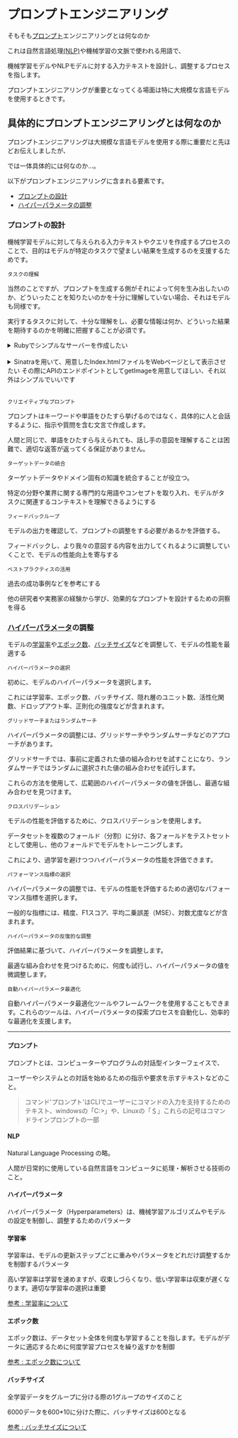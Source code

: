 # プロンプトエンジニアリング

そもそも[プロンプト](#プロンプト)エンジニアリングとは何なのか

これは自然言語処理[(NLP)](#nlp)や機械学習の文脈で使われる用語で、

機械学習モデルやNLPモデルに対する入力テキストを設計し、調整するプロセスを指します。

プロンプトエンジニアリングが重要となってくる場面は特に大規模な言語モデルを使用するときです。

## 具体的にプロンプトエンジニアリングとは何なのか

プロンプトエンジニアリングは大規模な言語モデルを使用する際に重要だと先ほどお伝えしましたが、

では一体具体的には何なのか...。

以下がプロンプトエンジニアリングに含まれる要素です。

- [プロンプトの設計](#プロンプトの設計)
- [ハイパーパラメータの調整](#ハイパーパラメータの調整)

### プロンプトの設計

機械学習モデルに対して与えられる入力テキストやクエリを作成するプロセスのことで、目的はモデルが特定のタスクで望ましい結果を生成するのを支援するためです。

`タスクの理解`

当然のことですが、プロンプトを生成する側がそれによって何を生み出したいのか、どういったことを知りたいのかを十分に理解していない場合、それはモデルも同様です。

実行するタスクに対して、十分な理解をし、必要な情報は何か、どういった結果を期待するのかを明確に把握することが必須です。

<Details><Summary>Rubyでシンプルなサーバーを作成したい</Summary>

Rubyをインストール:
まず、Rubyをインストールしていない場合は、公式ウェブサイトから最新のバージョンをダウンロードしてインストールしてください。

ソケットを使ってサーバーを作成:
Rubyでは、ソケットを使用してシンプルなWebサーバーを作成できます。以下は、基本的な例です。

```ruby
require 'socket'

server = TCPServer.new('localhost', 8080)

puts 'Server is running on http://localhost:8080/'

loop do
  client = server.accept

  request = client.gets
  puts request

  response = "Hello, World!\n"

  client.puts "HTTP/1.1 200 OK"
  client.puts "Content-Type: text/plain"
  client.puts "Content-Length: #{response.length}"
  client.puts
  client.puts response

  client.close
end
```
このコードは、8080ポートでリクエストを受け付け、"Hello, World!"というテキストを応答として返します。ブラウザで http://localhost:8080/ にアクセスすると、ブラウザに "Hello, World!" が表示されます。

このコードは非常にシンプルな例であり、実際のWebアプリケーション用には改良が必要です。Webフレームワーク（例: Ruby on Rails、Sinatra）を使用することを検討することをお勧めします。それらのフレームワークはルーティング、ビュー、モデルなどの機能を提供し、より効率的にWebアプリケーションを構築できます。

</Details><br>

<Details><Summary>Sinatraを用いて、用意したIndex.htmlファイルをWebページとして表示させたい
その際にAPIのエンドポイントとしてgetImageを用意してほしい、それ以外はシンプルでいいです</Summary>

Sinatraのインストール:
まず、RubyとBundlerがインストールされていることを確認してください。次に、Sinatraをインストールします。

```bash
gem install sinatra
```
Sinatraアプリケーションの作成:
以下のようなディレクトリ構造で、Sinatraアプリケーションを作成します。

```text
my_sinatra_app/
├── app.rb
├── public/
│      └── index.html
```
Sinatraアプリケーションのコード（app.rb）を以下のように作成します。

```rb
require 'sinatra'

# ルートエンドポイント - index.htmlを提供
get '/' do
  send_file File.join(settings.public_folder, 'index.html')
end

# getImageエンドポイント - 画像を提供するAPI
get '/getImage' do
  # 画像ファイルのパスを指定
  image_path = 'path/to/your/image.jpg'
  send_file image_path, type: 'image/jpeg'
end
```

Sinatraアプリケーションを実行:

```bash
ruby app.rb
```

これで、Sinatraアプリケーションがローカルで実行され、Webブラウザで http://localhost:4567/ にアクセスすると index.html が表示され、http://localhost:4567/getImage にアクセスすると指定した画像が提供されます。

デプロイする際には、Sinatraアプリケーションを適切なWebサーバー（たとえば、Heroku、AWS、または自分のサーバー）にデプロイし、公開すれば、他のユーザーがアクセスできるようになります。デプロイの方法は、選択したホスティングプラットフォームに依存します。

</Details><br>

`クリエイティブなプロンプト`

プロンプトはキーワードや単語をひたすら挙げるのではなく、具体的に人と会話するように、指示や質問を含む文言で作成します。

人間と同じで、単語をひたすら与えられても、話し手の意図を理解することは困難で、適切な返答が返ってくる保証がありません。

`ターゲットデータの統合`

ターゲットデータやドメイン固有の知識を統合することが役立つ。

特定の分野や業界に関する専門的な用語やコンセプトを取り入れ、モデルがタスクに関連するコンテキストを理解できるようにする

`フィードバックループ`

モデルの出力を確認して、プロンプトの調整をする必要があるかを評価する。

フィードバックし、より我々の意図する内容を出力してくれるように調整していくことで、モデルの性能向上を寄与する

`ベストプラクティスの活用`

過去の成功事例などを参考にする

他の研究者や実務家の経験から学び、効果的なプロンプトを設計するための洞察を得る

### [ハイパーパラメータ](#ハイパーパラメータ)の調整

モデルの[学習率](#学習率)や[エポック数](#エポック数)、[バッチサイズ](#バッチサイズ)などを調整して、モデルの性能を最適する

`ハイパーパラメータの選択`

初めに、モデルのハイパーパラメータを選択します。

これには学習率、エポック数、バッチサイズ、隠れ層のユニット数、活性化関数、ドロップアウト率、正則化の強度などが含まれます。

`グリッドサーチまたはランダムサーチ`

ハイパーパラメータの調整には、グリッドサーチやランダムサーチなどのアプローチがあります。

グリッドサーチでは、事前に定義された値の組み合わせを試すことになり、ランダムサーチではランダムに選択された値の組み合わせを試行します。

これらの方法を使用して、広範囲のハイパーパラメータの値を評価し、最適な組み合わせを見つけます。

`クロスバリデーション`

モデルの性能を評価するために、クロスバリデーションを使用します。

データセットを複数のフォールド（分割）に分け、各フォールドをテストセットとして使用し、他のフォールドでモデルをトレーニングします。

これにより、過学習を避けつつハイパーパラメータの性能を評価できます。

`パフォーマンス指標の選択`

ハイパーパラメータの調整では、モデルの性能を評価するための適切なパフォーマンス指標を選択します。

一般的な指標には、精度、F1スコア、平均二乗誤差（MSE）、対数尤度などが含まれます。

`ハイパーパラメータの反復的な調整`

評価結果に基づいて、ハイパーパラメータを調整します。

最適な組み合わせを見つけるために、何度も試行し、ハイパーパラメータの値を微調整します。

`自動ハイパーパラメータ最適化`

自動ハイパーパラメータ最適化ツールやフレームワークを使用することもできます。これらのツールは、ハイパーパラメータの探索プロセスを自動化し、効率的な最適化を支援します。

---

#### プロンプト

プロンプトとは、コンピューターやプログラムの対話型インターフェイスで、

ユーザーやシステムとの対話を始めるための指示や要求を示すテキストなどのこと。

> コマンド'プロンプト'はCLIでユーザーにコマンドの入力を支持するためのテキスト、windowsの「C:>」や、Linuxの「＄」これらの記号はコマンドラインプロンプトの一部

#### NLP

Natural Language Processing の略。

人間が日常的に使用している自然言語をコンピュータに処理・解析させる技術のこと。

#### ハイパーパラメータ

ハイパーパラメータ（Hyperparameters）は、機械学習アルゴリズムやモデルの設定を制御し、調整するためのパラメータ

#### 学習率

学習率は、モデルの更新ステップごとに重みやパラメータをどれだけ調整するかを制御するパラメータ

高い学習率は学習を速めますが、収束しづらくなり、低い学習率は収束が遅くなります。適切な学習率の選択は重要

[参考 : 学習率について](https://www.tryeting.jp/column/6842/)

#### エポック数

エポック数は、データセット全体を何度も学習することを指します。モデルがデータに適応するために何度学習プロセスを繰り返すかを制御

[参考 : エポック数について](https://www.st-hakky-blog.com/entry/2017/01/17/165137)

#### バッチサイズ

全学習データをグループに分ける際の1グループのサイズのこと

6000データを600*10に分けた際に、バッチサイズは600となる

[参考 : バッチサイズについて](https://www.tryeting.jp/column/6047/)